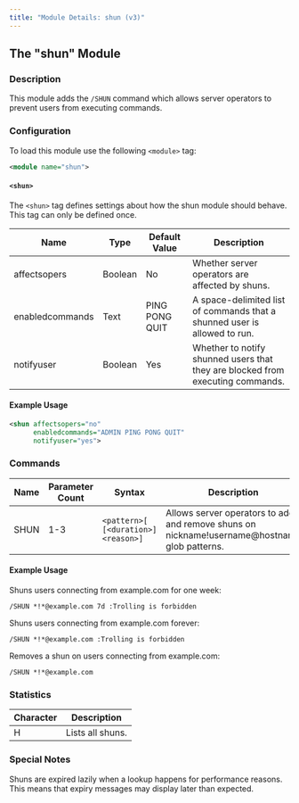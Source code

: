 ```yaml
---
title: "Module Details: shun (v3)"
---
```


## The "shun" Module

### Description

This module adds the `/SHUN` command which allows server operators to prevent users from executing commands.

### Configuration

To load this module use the following `<module>` tag:

```xml
<module name="shun">
```

#### `<shun>`

The `<shun>` tag defines settings about how the shun module should behave. This tag can only be defined once.

Name            | Type    | Default Value  | Description
--------------- | ------- | -------------- | -----------
affectsopers    | Boolean | No             | Whether server operators are affected by shuns.
enabledcommands | Text    | PING PONG QUIT | A space-delimited list of commands that a shunned user is allowed to run.
notifyuser      | Boolean | Yes            | Whether to notify shunned users that they are blocked from executing commands.

#### Example Usage

```xml
<shun affectsopers="no"
      enabledcommands="ADMIN PING PONG QUIT"
      notifyuser="yes">
```

### Commands

Name | Parameter Count | Syntax                              | Description
---- | --------------- | ----------------------------------- | -----------
SHUN | 1-3             | `<pattern>[ [<duration>] <reason>]` | Allows server operators to add and remove shuns on nickname!username@hostname glob patterns.

#### Example Usage

Shuns users connecting from example.com for one week:

```plaintext
/SHUN *!*@example.com 7d :Trolling is forbidden
```

Shuns users connecting from example.com forever:

```plaintext
/SHUN *!*@example.com :Trolling is forbidden
```

Removes a shun on users connecting from example.com:

```plaintext
/SHUN *!*@example.com
```

### Statistics

Character | Description
--------- | -----------
H         | Lists all shuns.

### Special Notes

Shuns are expired lazily when a lookup happens for performance reasons. This means that expiry messages may display later than expected.
